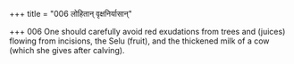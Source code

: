 +++
title = "006 लोहितान् वृक्षनिर्यासान्"

+++
006	One should carefully avoid red exudations from trees and (juices) flowing from incisions, the Selu (fruit), and the thickened milk of a cow (which she gives after calving).